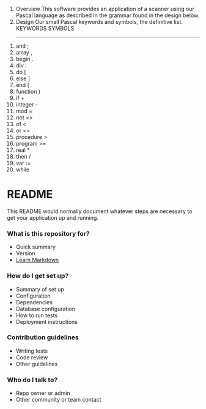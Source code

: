 1. Overview
This software provides an application of a scanner using our Pascal language as described in the grammar found in the design below.
2. Design
Our small Pascal keywords and symbols,
the definitive list.
    KEYWORDS             SYMBOLS
    ________             _______
 1) and                  ;
 2) array                ,
 3) begin                .
 4) div                  :
 5) do                   [
 6) else                 ]
 7) end                  (
 8) function             )
 9) if                   +
10) integer              -
11) mod                  =
12) not                  <>
13) of                   <
14) or                   <=
15) procedure            >
16) program              >=
17) real                 *
18) then                 /
19) var                  :=
20) while










































# README #

This README would normally document whatever steps are necessary to get your application up and running.

### What is this repository for? ###

* Quick summary
* Version
* [Learn Markdown](https://bitbucket.org/tutorials/markdowndemo)

### How do I get set up? ###

* Summary of set up
* Configuration
* Dependencies
* Database configuration
* How to run tests
* Deployment instructions

### Contribution guidelines ###

* Writing tests
* Code review
* Other guidelines

### Who do I talk to? ###

* Repo owner or admin
* Other community or team contact